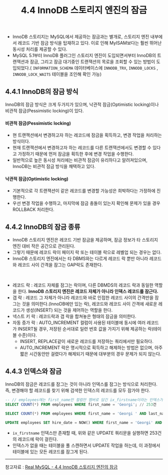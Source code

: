 ﻿---
layout: post
title: 4.4 InnoDB 스토리지 엔진의 잠금
categories: [database]
tags: [database, mysql]
description: 레코드 기반 잠금 방식을 지원하는 InnoDB 스토리지 엔진 잠금
fullview: false
comments: true
---

* InnoDB 스토리지는 MySQL에서 제공하는 잠금과는 별개로, 스토리지 엔진 내부에서 레코드 기반 잠금 방식을 탑재하고 있다. 이로 인해 MyISAM보다는 훨씬 뛰어난 동시성 처리를 제공할 수 있다. 
* MySQL 5.1부터 InnoDB 플러그인 스토리지 엔진이 도입되면서부터 InnoDB의 트랜잭션과 잠금, 그리고 잠금 대기중인 트랜잭션의 목로을 조회할 수 있는 방법이 도입되었다.( `INFORMATION_SCHEMA` 데이터베이스에 `INNODB_TRX`, `INNODB_LOCKS` , `INNODB_LOCK_WAITS` 테이블을 조인해 확인 가능)

## 4.4.1 InnoDB의 잠금 방식
InnoDB의 잠금 방식은 크게 두가지가 있으며, 낙관적 잠금(Optimistic locking)이나 비관적 잠금(Pessimistic locking)이 있다.

#### 비관적 잠금(Pessimistic locking)
* 현 트랜잭션에서 변경하고자 하는 레코드에 잠금을 획득하고, 변경 작업을 처리하는 방식이다.
* 현재 트랜잭션에서 변경하고자 하는 레코드를 다른 트랜잭션에서도 변경할 수 있다고 가정하기 때문에 먼저 잠금을 획득한 후에 변경 작업을 수행한다.
* 일반적으로 높은 동시성 처리에는 비관적 잠금이 유리하다고 알려져있으며, InnoDB는 비관적 잠금 방식을 채택하고 있다.

#### 낙관적 잠금(Optimistic locking)
* 기본적으로 각 트랜잭션이 같은 레코드를 변경할 가능성은 희박하다는 가정하에 진행한다.
* 우선 변경 작업을 수행하고, 마지막에 잠금 충돌이 있는지 확인해 문제가 있을 경우 ROLLBACK 처리한다.

## 4.4.2 InnoDB의 잠금 종류
* InnoDB 스토리지 엔진은 레코드 기반 잠금을 제공하며, 잠금 정보가 타 스토리지 엔진 대비 작은 공간으로 관리된다.
* 그렇기 때문에 레코드 락이 페이지 락 또는 테이블 락으로 레벨업 되는 경우는 없다.
* InnoDB 스토리지 엔진에서는 타 DBMS와는 다르게 레코드 락 뿐만 아니라 레코드와 레코드 사이 간격을 잠그는 GAP락도 존재한다.

<br/>

* 레코드 락 : 레코드 자체를 잠그는 락이며, 다른 DBMDS의 레코드 락과 동일한 역할을 한다. **InnoDB 스토리지 엔진은 레코드 자체가 아니라 인덱스 레코드를 잠근다.**
* 갭 락 : 레코드 그 자체가 아니라 레코드와 바로 인접한 레코드 사이의 간격만을 잠그는 것을 의미한다.(InnoDB에만 있는 락), 레코드와 레코드 사이 간격에 새로운 레코드가 생성(INSERT) 되는 것을 제어하는 역할을 한다.
* 넥스트 키 락 : 레코드락과 갭 락을 합쳐놓은 형태의 잠금을 의미한다.
* 자동 증가 락 : AUTO_INCREMENT 컬럼이 사용된 테이블에 동시에 여러 레코드가 INSERT될 경우, 저장된 순서대로 일련 번호 값을 가지기 위해 제공하는 락(테이블 수준)이다.
	* INSERT, REPLACE같이 새로운 레코드를 저장하는 쿼리에서만 필요하다.
	* AUTO_INCREMENT 락은 명시적으로 획득하고 해제하는 방법은 없으며, 아주 짧은 시간동안만 걸렸다가 해제되기 때문에 대부분의 경우 문제가 되지 않는다.

## 4.4.3 인덱스와 잠금
InnoDB의 잠금은 레코드를 잠그는 것이 아니라 인덱스를 잠그는 방식으로 처리한다. 즉, 변경해야 할 레코드를 찾기 위해 검색한 인덱스의 레코드를 모두 잠가야 한다.

```SQL
-- // employees에는 first_name만 컬럼만 멤버로 담긴 ix_firstname이라는 인덱스가 존재한다.
SELECT COUNT(*) FROM employees WHERE first_name = 'Georgi'; // 253건

SELECT COUNT(*) FROM employees WHERE first_name = 'Georgi ' AND last_name = 'Klassen'; // 1건

UPDATE employees SET hire_date = NOW() WHERE first_name = 'Georgi' AND last_name = 'Klassen';
```

* `ix_firstname` 인덱스만 존재할 때, 위와 같은 UPDATE 쿼리문을 실행하면 253건의 레코드에 락이 걸린다.
* 인덱스가 없을 때는 테이블을 풀 스캔하면서 UPDATE 작업을 하는데, 이 과정에서 테이블에 있는 모든 레코드를 잠그게 된다.

***
참고자료 : 
[Real MySQL - 4.4 InnoDB 스토리지 엔진의 잠금](http://www.yes24.com/Product/Goods/6960931)
